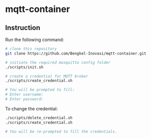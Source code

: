 # **mqtt-container**

## **Instruction**

Run the following command:

```bash
# clone this repository
git clone https://github.com/Bengkel-Inovasi/mqtt-container.git

# initiate the required mosquitto config folder
./scripts/init.sh

# create a credential for MQTT broker
./scripts/create_credential.sh

# You will be prompted to fill:
# Enter username:
# Enter password:
```

To change the credential:

```bash
./scripts/delete_credential.sh
./scripts/create_credential.sh

# You will be re-prompted to fill the credentials.
```
